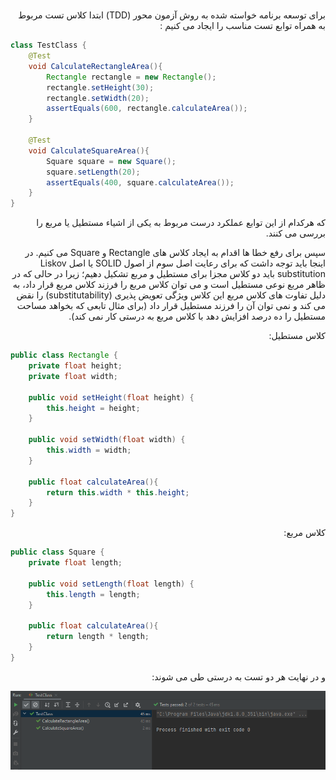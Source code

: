 # 
<p dir="rtl">برای توسعه برنامه خواسته شده به روش آزمون محور (TDD) ابتدا کلاس تست مربوط به همراه توابع تست مناسب را ایجاد می کنیم :
</p>


```java
class TestClass {
    @Test
    void CalculateRectangleArea(){
        Rectangle rectangle = new Rectangle();
        rectangle.setHeight(30);
        rectangle.setWidth(20);
        assertEquals(600, rectangle.calculateArea());
    }
    
    @Test
    void CalculateSquareArea(){
        Square square = new Square();
        square.setLength(20);
        assertEquals(400, square.calculateArea());
    }
}
```
<p dir="rtl"> که هرکدام از این توابع عملکرد درست مربوط به یکی از اشیاء مستطیل یا مربع را بررسی می کنند.
</p>
<p dir="rtl">
سپس برای رفع خطا ها اقدام به ایجاد کلاس های Rectangle و Square می کنیم. در اینجا باید توجه داشت که برای رعایت اصل سوم از اصول SOLID یا اصل Liskov substitution باید دو کلاس مجزا برای مستطیل و مربع تشکیل دهیم؛ زیرا در حالی که در ظاهر مربع نوعی مستطیل است و می توان کلاس مربع را فرزند کلاس مربع قرار داد، به دلیل تفاوت های کلاس مربع این کلاس ویژگی تعویض پذیری (substitutability) را نقض می کند و نمی توان آن را فرزند مستطیل قرار داد (برای مثال تابعی که بخواهد مساحت مستطیل را ده درصد افزایش دهد با کلاس مربع به درستی کار نمی کند).
</p>
<p dir="rtl">
کلاس مستطیل:
</p>

```java
public class Rectangle {
    private float height;
    private float width;

    public void setHeight(float height) {
        this.height = height;
    }

    public void setWidth(float width) {
        this.width = width;
    }

    public float calculateArea(){
        return this.width * this.height;
    }
}
```
<p dir="rtl">
کلاس مربع:
</p>

```java
public class Square {
    private float length;

    public void setLength(float length) {
        this.length = length;
    }

    public float calculateArea(){
        return length * length;
    }
}
```
<p dir="rtl">
و در نهایت هر دو تست به درستی طی می شوند:
</p>

![img.png](img.png)